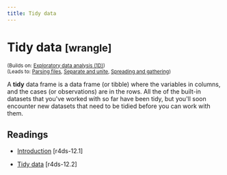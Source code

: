 ```yaml
---
title: Tidy data
---
```


<!-- Generated automatically from tidy-data.yml. Do not edit by hand -->

# Tidy data <small class='wrangle'>[wrangle]</small>
<small>(Builds on: [Exploratory data analysis (1D)](eda-1d.md))</small>  
<small>(Leads to: [Parsing files](parse-file.md), [Separate and unite](separate-unite.md), [Spreading and gathering](spread-gather.md))</small>

A __tidy__ data frame is a data frame (or tibble) where the variables in
columns, and the cases (or observations) are in the rows. All the of the
built-in datasets that you've worked with so far have been tidy, but
you'll soon encounter new datasets that need to be tidied before you can
work with them.

## Readings

  * [Introduction](http://r4ds.had.co.nz/tidy-data.html#introduction-6) [r4ds-12.1]

  * [Tidy data](http://r4ds.had.co.nz/tidy-data.html#tidy-data-1) [r4ds-12.2]


